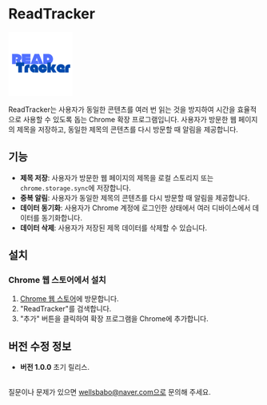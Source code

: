# ReadTracker

![ReadTracker 로고](https://github.com/wellsbabo/ReadTracker/blob/main/icons/RT128.png)

ReadTracker는 사용자가 동일한 콘텐츠를 여러 번 읽는 것을 방지하여 시간을 효율적으로 사용할 수 있도록 돕는 Chrome 확장 프로그램입니다. 사용자가 방문한 웹 페이지의 제목을 저장하고, 동일한 제목의 콘텐츠를 다시 방문할 때 알림을 제공합니다.

## 기능

- **제목 저장**: 사용자가 방문한 웹 페이지의 제목을 로컬 스토리지 또는 `chrome.storage.sync`에 저장합니다.
- **중복 알림**: 사용자가 동일한 제목의 콘텐츠를 다시 방문할 때 알림을 제공합니다.
- **데이터 동기화**: 사용자가 Chrome 계정에 로그인한 상태에서 여러 디바이스에서 데이터를 동기화합니다.
- **데이터 삭제**: 사용자가 저장된 제목 데이터를 삭제할 수 있습니다.

## 설치

### Chrome 웹 스토어에서 설치

1. [Chrome 웹 스토어](https://chrome.google.com/webstore/category/extensions)에 방문합니다.
2. "ReadTracker"를 검색합니다.
3. "추가" 버튼을 클릭하여 확장 프로그램을 Chrome에 추가합니다.


## 버전 수정 정보
- **버전 1.0.0**
초기 릴리스.


##

질문이나 문제가 있으면 wellsbabo@naver.com으로 문의해 주세요.
